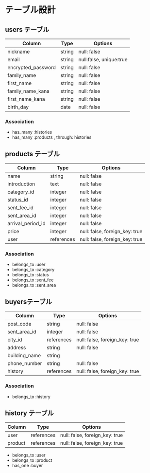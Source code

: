 # テーブル設計

## users テーブル

| Column   | Type   | Options     |
| -------- | ------ | ----------- |
| nickname | string | null: false |
| email    | string | null:false, unique:true |
| encrypted_password | string | null: false |
| family_name  | string | null: false |
| first_name  | string | null: false |
| family_name_kana  | string | null: false |
| first_name_kana  | string | null: false |
| birth_day  | date | null: false |
### Association

- has_many :histories
- has_many :products , through: histories

## products テーブル

| Column | Type   | Options     |
| ------ | ------ | ----------- |
| name   | string | null: false |
| introduction| text | null: false |
| category_id   | integer | null: false |
| status_id   | integer | null: false |
| sent_fee_id   | integer | null: false |
| sent_area_id   | integer | null: false |
| arrival_period_id   | integer | null: false |
| price   | integer | null: false, foreign_key: true |
| user   | references | null: false, foreign_key: true |



### Association

- belongs_to :user 
- belongs_to :category 
- belongs_to :status 
- belongs_to :sent_fee 
- belongs_to :sent_area 


## 	buyersテーブル

| Column | Type       | Options                        |
| ------ | ---------- | ------------------------------ |
| post_code  | string     | null: false                    |
| sent_area_id   | integer | null: false |
| city_id   | references | null: false, foreign_key: true |
| address  | string     | null: false                    |
| building_name  | string     |                  |
| phone_number  | string     | null: false                    |
| history   | references | null: false, foreign_key: true |


### Association

- belongs_to :history 

## history テーブル

| Column | Type       | Options                        |
| ------ | ---------- | ------------------------------ |
| user   | references | null: false, foreign_key: true |
| product  | references | null: false, foreign_key: true |


- belongs_to :user 
-  belongs_to :product
- has_one  :buyer
